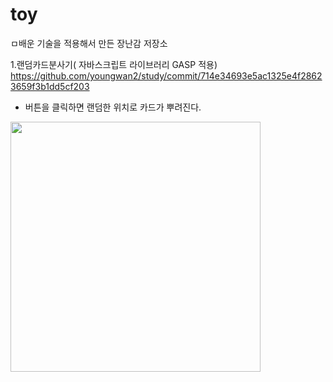 # toy

ㅁ배운 기술을 적용해서 만든 장난감 저장소

1.랜덤카드분사기( 자바스크립트 라이브러리 GASP 적용)
https://github.com/youngwan2/study/commit/714e34693e5ac1325e4f28623659f3b1dd5cf203

- 버튼을 클릭하면 랜덤한 위치로 카드가 뿌려진다.
<img style ="width:400px" src ="https://user-images.githubusercontent.com/107159871/212520737-bf62f0da-a060-44ce-96b4-67be38cdc683.png ">




